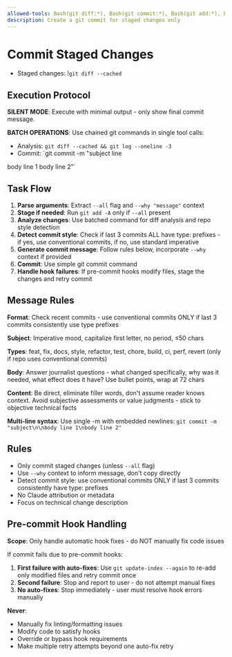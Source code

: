 ```yaml
---
allowed-tools: Bash(git diff:*), Bash(git commit:*), Bash(git add:*), Bash(git status:*), Bash(git log:*), Bash(git update-index:*)
description: Create a git commit for staged changes only
---
```


# Commit Staged Changes

- Staged changes: !`git diff --cached`

## Execution Protocol

**SILENT MODE**: Execute with minimal output - only show final commit message.

**BATCH OPERATIONS**: Use chained git commands in single tool calls:

- Analysis: `git diff --cached && git log --oneline -3`
- Commit: `git commit -m "subject line

body line 1 body line 2"`

## Task Flow

1. **Parse arguments**: Extract `--all` flag and `--why "message"` context
2. **Stage if needed**: Run `git add -A` only if `--all` present
3. **Analyze changes**: Use batched command for diff analysis and repo style detection
4. **Detect commit style**: Check if last 3 commits ALL have type: prefixes - if yes, use
   conventional commits, if no, use standard imperative
5. **Generate commit message**: Follow rules below, incorporate `--why` context if provided
6. **Commit**: Use simple git commit command
7. **Handle hook failures**: If pre-commit hooks modify files, stage the changes and retry commit

## Message Rules

**Format**: Check recent commits - use conventional commits ONLY if last 3 commits consistently use
type prefixes

**Subject**: Imperative mood, capitalize first letter, no period, ≤50 chars

**Types**: feat, fix, docs, style, refactor, test, chore, build, ci, perf, revert (only if repo uses
conventional commits)

**Body**: Answer journalist questions - what changed specifically, why was it needed, what effect
does it have? Use bullet points, wrap at 72 chars

**Content**: Be direct, eliminate filler words, don't assume reader knows context. Avoid subjective
assessments or value judgments - stick to objective technical facts

**Multi-line syntax**: Use single -m with embedded newlines: `git commit -m "subject\n\nbody line
1\nbody line 2"`

## Rules

- Only commit staged changes (unless `--all` flag)
- Use `--why` context to inform message, don't copy directly
- Detect commit style: use conventional commits ONLY if last 3 commits consistently have type:
  prefixes
- No Claude attribution or metadata
- Focus on technical change description

## Pre-commit Hook Handling

**Scope**: Only handle automatic hook fixes - do NOT manually fix code issues

If commit fails due to pre-commit hooks:

1. **First failure with auto-fixes**: Use `git update-index --again` to re-add only modified files
   and retry commit once
2. **Second failure**: Stop and report to user - do not attempt manual fixes
3. **No auto-fixes**: Stop immediately - user must resolve hook errors manually

**Never**:

- Manually fix linting/formatting issues
- Modify code to satisfy hooks
- Override or bypass hook requirements
- Make multiple retry attempts beyond one auto-fix retry
